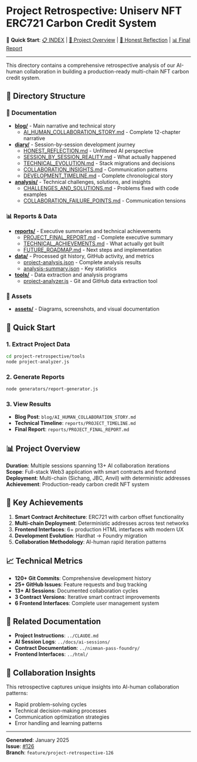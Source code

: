# Project Retrospective: Uniserv NFT ERC721 Carbon Credit System

🔗 **Quick Start**: [📋 INDEX](INDEX.md) | [📖 Project Overview](PROJECT_OVERVIEW.md) | [📝 Honest Reflection](diary/HONEST_REFLECTION.md) | [📊 Final Report](reports/PROJECT_FINAL_REPORT.md)

---

This directory contains a comprehensive retrospective analysis of our AI-human collaboration in building a production-ready multi-chain NFT carbon credit system.

## 📁 Directory Structure

### 📝 Documentation
- [**blog/**](blog/) - Main narrative and technical story
  - [AI_HUMAN_COLLABORATION_STORY.md](blog/AI_HUMAN_COLLABORATION_STORY.md) - Complete 12-chapter narrative
- [**diary/**](diary/) - Session-by-session development journey  
  - [HONEST_REFLECTION.md](diary/HONEST_REFLECTION.md) - Unfiltered AI perspective
  - [SESSION_BY_SESSION_REALITY.md](diary/SESSION_BY_SESSION_REALITY.md) - What actually happened
  - [TECHNICAL_EVOLUTION.md](diary/TECHNICAL_EVOLUTION.md) - Stack migrations and decisions
  - [COLLABORATION_INSIGHTS.md](diary/COLLABORATION_INSIGHTS.md) - Communication patterns
  - [DEVELOPMENT_TIMELINE.md](diary/DEVELOPMENT_TIMELINE.md) - Complete chronological story
- [**analysis/**](analysis/) - Technical challenges, solutions, and insights
  - [CHALLENGES_AND_SOLUTIONS.md](analysis/CHALLENGES_AND_SOLUTIONS.md) - Problems fixed with code examples
  - [COLLABORATION_FAILURE_POINTS.md](analysis/COLLABORATION_FAILURE_POINTS.md) - Communication tensions

### 📊 Reports & Data
- [**reports/**](reports/) - Executive summaries and technical achievements
  - [PROJECT_FINAL_REPORT.md](reports/PROJECT_FINAL_REPORT.md) - Complete executive summary
  - [TECHNICAL_ACHIEVEMENTS.md](reports/TECHNICAL_ACHIEVEMENTS.md) - What actually got built
  - [FUTURE_ROADMAP.md](reports/FUTURE_ROADMAP.md) - Next steps and implementation
- [**data/**](data/) - Processed git history, GitHub activity, and metrics
  - [project-analysis.json](data/project-analysis.json) - Complete analysis results
  - [analysis-summary.json](data/analysis-summary.json) - Key statistics
- [**tools/**](tools/) - Data extraction and analysis programs
  - [project-analyzer.js](tools/project-analyzer.js) - Git and GitHub data extraction tool

### 🎨 Assets
- [**assets/**](assets/) - Diagrams, screenshots, and visual documentation

## 🚀 Quick Start

### 1. Extract Project Data
```bash
cd project-retrospective/tools
node project-analyzer.js
```

### 2. Generate Reports
```bash
node generators/report-generator.js
```

### 3. View Results
- **Blog Post**: `blog/AI_HUMAN_COLLABORATION_STORY.md`
- **Technical Timeline**: `reports/PROJECT_TIMELINE.md`
- **Final Report**: `reports/PROJECT_FINAL_REPORT.md`

## 📊 Project Overview

**Duration**: Multiple sessions spanning 13+ AI collaboration iterations  
**Scope**: Full-stack Web3 application with smart contracts and frontend  
**Deployment**: Multi-chain (Sichang, JBC, Anvil) with deterministic addresses  
**Achievement**: Production-ready carbon credit NFT system

## 🎯 Key Achievements

1. **Smart Contract Architecture**: ERC721 with carbon offset functionality
2. **Multi-chain Deployment**: Deterministic addresses across test networks
3. **Frontend Interfaces**: 6+ production HTML interfaces with modern UX
4. **Development Evolution**: Hardhat → Foundry migration
5. **Collaboration Methodology**: AI-human rapid iteration patterns

## 📈 Technical Metrics

- **120+ Git Commits**: Comprehensive development history
- **25+ GitHub Issues**: Feature requests and bug tracking
- **13+ AI Sessions**: Documented collaboration cycles
- **3 Contract Versions**: Iterative smart contract improvements
- **6 Frontend Interfaces**: Complete user management system

## 🔗 Related Documentation

- **Project Instructions**: `../CLAUDE.md`
- **AI Session Logs**: `../docs/ai-sessions/`
- **Contract Documentation**: `../nimman-pass-foundry/`
- **Frontend Interfaces**: `../html/`

## 🤝 Collaboration Insights

This retrospective captures unique insights into AI-human collaboration patterns:
- Rapid problem-solving cycles
- Technical decision-making processes
- Communication optimization strategies
- Error handling and learning patterns

---

**Generated**: January 2025  
**Issue**: [#126](https://github.com/laris-co/uniserv-nft-erc721/issues/126)  
**Branch**: `feature/project-retrospective-126`